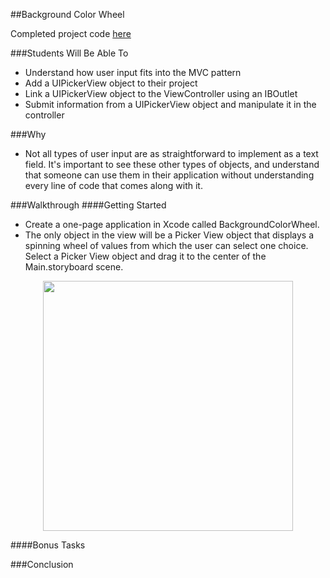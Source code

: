 ##Background Color Wheel

Completed project code [here](https://github.com/upperlinecode/intro-to-swift/tree/master/day-6/BackgroundColorWheel)

###Students Will Be Able To
- Understand how user input fits into the MVC pattern
- Add a UIPickerView object to their project
- Link a UIPickerView object to the ViewController using an IBOutlet
- Submit information from a UIPickerView object and manipulate it in the controller

###Why
- Not all types of user input are as straightforward to implement as a text field. It's important to see these other types of objects, and understand that someone can use them in their application without understanding every line of code that comes along with it.

###Walkthrough
####Getting Started
- Create a one-page application in Xcode called BackgroundColorWheel. 
- The only object in the view will be a Picker View object that displays a spinning wheel of values from which the user can select one choice. Select a Picker View object and drag it to the center of the Main.storyboard scene.
<p align="center">
  <img src="https://github.com/upperlinecode/intro-to-swift/blob/master/day-6/images/bgcw-picker-selected.png" height="400px" hspace="20">
</p>


####Bonus Tasks



###Conclusion
